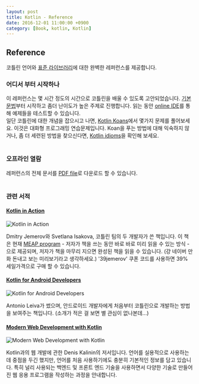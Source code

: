 ```yaml
---
layout: post
title: Kotlin - Reference
date: 2016-12-01 11:00:00 +0900
category: [Book, kotlin, Kotlin]
---
```


## Reference

코틀린 언어와 [표준 라이브러리](https://kotlinlang.org/api/latest/jvm/stdlib/index.html)에 대한 완벽한 레퍼런스를 제공합니다.

### 어디서 부터 시작하나
이 레퍼런스는 몇 시간 정도의 시간으로 코틀린을 배울 수 있도록 고안되었습니다. [기본 문법](https://singcodes.github.io/book/2016/12/01/2.kotlin-getting-started-basic-syntax.html)부터 시작하고 좀더 난이도가 높은 주제로 진행합니다. 읽는 동안 [online IDE](http://try.kotlinlang.org/)를 통해 예제들을 테스트할 수 있습니다.<br/>
일단 코틀린에 대한 개념을 잡으시고 나면, [Kotlin Koans](https://kotlinlang.org/docs/tutorials/koans.html)에서 몇가지 문제를 풀어보세요. 이것은 대화형 프로그래밍 연습문제입니다. Koan을 푸는 방법에 대해 익숙하지 않거나, 좀 더 세련된 방법을 찾으신다면, [Kotlin idioms](https://kotlinlang.org/docs/reference/idioms.html)을 확인해 보세요.
<br/><br/>

### 오프라인 열람

레퍼런스의 전체 문서를 [PDF file](https://kotlinlang.org/docs/kotlin-docs.pdf)로 다운로드 할 수 있습니다.
<br/><br/>

### 관련 서적

#### [Kotlin in Action](https://manning.com/books/kotlin-in-action)

![](https://kotlinlang.org/assets/images/Jemerov-Kotlin-MEAP-HI.png "Kotlin in Action")

Dmitry Jemerov와 Svetlana Isakova, 코틀린 팀의 두 개발자가 쓴 책입니다. 이 책은 현재 [MEAP program](https://www.manning.com/meap-program) - 저자가 책을 쓰는 동안 바로 바로 미리 읽을 수 있는 방식 - 으로 제공되며, 저자가 책을 마무리 지으면 완성된 책을 읽을 수 있습니다. (걍 네이버 만화 돈내고 보는 미리보기라고 생각하세요.)
'39jemerov' 쿠폰 코드를 사용하면 39% 세일가격으로 구매 할 수 있습니다.

#### [Kotlin for Android Developers](https://leanpub.com/kotlin-for-android-developers)

![](https://kotlinlang.org/assets/images/kotlin-for-android-developers.png "Kotlin for Android Developers")

Antonio Leiva가 썼으며, 안드로이드 개발자에게 처음부터 코틀린으로 개발하는 방법을 보여주는 책입니다. (소개가 적은 걸 보면 별 관심이 없나본데...)

#### [Modern Web Development with Kotlin](https://leanpub.com/modern-web-development-with-kotlin)

![](https://kotlinlang.org/assets/images/mwdwk.jpg "Modern Web Development with Kotlin")

Kotlin과의 웹 개발에 관한 Denis Kalinin의 저서입니다. 언어를 실용적으로 사용하는데 중점을 두긴 했지만, 언어를 처음 사용하기에도 충분히 기본적인 정보를 담고 있습니다. 특히 널리 사용되는 백엔드 및 프론트 엔드 기술을 사용하면서 다양한 기술로 만들어진 웹 응용 프로그램을 작성하는 과정을 안내합니다.
